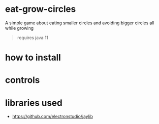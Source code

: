 # eat-grow-circles
A simple game about eating smaller circles and avoiding bigger circles all while growing
> requires java 11

# how to install

# controls

# libraries used
- https://github.com/electronstudio/jaylib
